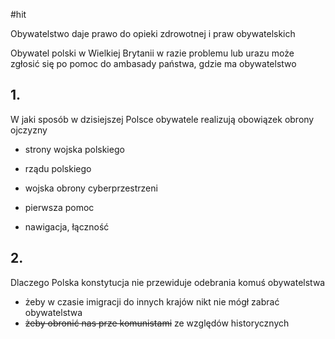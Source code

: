 #hit 

Obywatelstwo daje prawo do opieki zdrowotnej i praw obywatelskich

Obywatel polski w Wielkiej Brytanii w razie problemu lub urazu może zgłosić się po pomoc do ambasady państwa, gdzie ma obywatelstwo

## 1.
W jaki sposób w dzisiejszej Polsce obywatele realizują obowiązek obrony ojczyzny
- strony wojska polskiego
- rządu polskiego

- wojska obrony cyberprzestrzeni
- pierwsza pomoc
- nawigacja, łączność

## 2.
Dlaczego Polska konstytucja nie przewiduje odebrania komuś obywatelstwa

- żeby w czasie imigracji do innych krajów nikt nie mógł zabrać obywatelstwa
- ~~żeby obronić nas prze komunistami~~ ze względów historycznych

